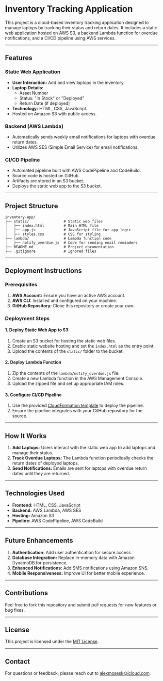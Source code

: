 # Inventory Tracking Application

This project is a cloud-based inventory tracking application designed to manage laptops by tracking their status and return dates. It includes a static web application hosted on AWS S3, a backend Lambda function for overdue notifications, and a CI/CD pipeline using AWS services.

---

## Features

### Static Web Application
- **User Interaction:** Add and view laptops in the inventory.
- **Laptop Details:**
  - Asset Number
  - Status: "In Stock" or "Deployed"
  - Return Date (if deployed)
- **Technology:** HTML, CSS, JavaScript.
- Hosted on Amazon S3 with public access.

### Backend (AWS Lambda)
- Automatically sends weekly email notifications for laptops with overdue return dates.
- Utilizes AWS SES (Simple Email Service) for email notifications.

### CI/CD Pipeline
- Automated pipeline built with AWS CodePipeline and CodeBuild.
- Source code is hosted on GitHub.
- Artifacts are stored in an S3 bucket.
- Deploys the static web app to the S3 bucket.

---

## Project Structure

```plaintext
inventory-app/
├── static/                # Static web files
│   ├── index.html         # Main HTML file
│   ├── app.js             # JavaScript file for app logic
│   ├── styles.css         # CSS for styling
├── lambda/                # Lambda function code
│   ├── notify_overdue.js  # Code for sending email reminders
├── README.md              # Project documentation
├── .gitignore             # Ignored files
```

---

## Deployment Instructions

### Prerequisites
1. **AWS Account:** Ensure you have an active AWS account.
2. **AWS CLI:** Installed and configured on your machine.
3. **GitHub Repository:** Clone this repository or create your own.

### Deployment Steps

#### 1. Deploy Static Web App to S3
1. Create an S3 bucket for hosting the static web files.
2. Enable static website hosting and set the `index.html` as the entry point.
3. Upload the contents of the `static/` folder to the bucket.

#### 2. Deploy Lambda Function
1. Zip the contents of the `lambda/notify_overdue.js` file.
2. Create a new Lambda function in the AWS Management Console.
3. Upload the zipped file and set up appropriate IAM roles.

#### 3. Configure CI/CD Pipeline
1. Use the provided [CloudFormation template](cloudformation.yaml) to deploy the pipeline.
2. Ensure the pipeline integrates with your GitHub repository for the source.

---

## How It Works

1. **Add Laptops:** Users interact with the static web app to add laptops and manage their status.
2. **Track Overdue Laptops:** The Lambda function periodically checks the return dates of deployed laptops.
3. **Send Notifications:** Emails are sent for laptops with overdue return dates until they are returned.

---

## Technologies Used

- **Frontend:** HTML, CSS, JavaScript
- **Backend:** AWS Lambda, AWS SES
- **Hosting:** Amazon S3
- **Pipeline:** AWS CodePipeline, AWS CodeBuild

---

## Future Enhancements

1. **Authentication:** Add user authentication for secure access.
2. **Database Integration:** Replace in-memory data with Amazon DynamoDB for persistence.
3. **Enhanced Notifications:** Add SMS notifications using Amazon SNS.
4. **Mobile Responsiveness:** Improve UI for better mobile experience.

---

## Contributions

Feel free to fork this repository and submit pull requests for new features or bug fixes.

---

## License

This project is licensed under the [MIT License](LICENSE).

---

## Contact

For questions or feedback, please reach out to alexmosesk@icloud.com.
